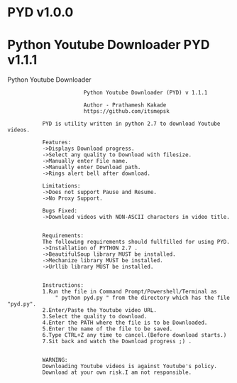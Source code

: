 PYD v1.0.0
========

Python Youtube Downloader
PYD v1.1.1
========

Python Youtube Downloader

							Python Youtube Downloader (PYD) v 1.1.1                       
																						 
							Author - Prathamesh Kakade                                   
							https://github.com/itsmepsk                                  
																						 
			   PYD is utility written in python 2.7 to download Youtube videos.          
																						 
			   Features:                                                                 
			   ->Displays Download progress.                                             
			   ->Select any quality to Download with filesize.                           
			   ->Manually enter File name.                                               
			   ->Manually enter Download path.                                           
			   ->Rings alert bell after download.																 
																						 
			   Limitations:                                                                      
			   ->Does not support Pause and Resume.                                      
			   ->No Proxy Support.                                                       
				
			   Bugs Fixed:
			   ->Download videos with NON-ASCII characters in video title.
			   
																						 
			   Requirements:                                                             
			   The following requirements should fullfilled for using PYD.               
			   ->Installation of PYTHON 2.7 .                                            
			   ->BeautifulSoup library MUST be installed.                                
			   ->Mechanize library MUST be installed.                                    
			   ->Urllib library MUST be installed.                                       
																						 
																						 
			   Instructions:                                                             
			   1.Run the file in Command Prompt/Powershell/Terminal as                   
				   " python pyd.py " from the directory which has the file "pyd.py".             
			   2.Enter/Paste the Youtube video URL.                                      
			   3.Select the quality to download.                                         
			   4.Enter the PATH where the file is to be Downloaded.                      
			   5.Enter the name of the file to be saved.                                 
			   6.Type CTRL+Z any time to cancel.(Before download starts.)                
			   7.Sit back and watch the Download progress ;) .                           
																						 
																						 
			   WARNING:                                                                  
			   Downloading Youtube videos is against Youtube's policy.                   
			   Download at your own risk.I am not responsible.                           
																						 
								 
